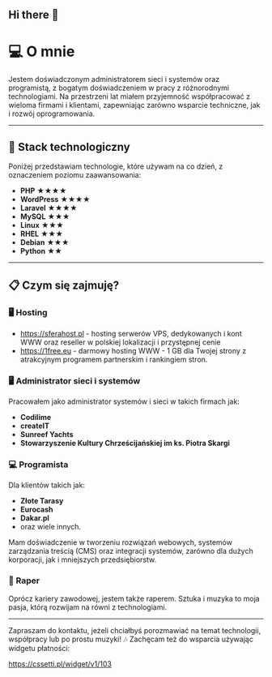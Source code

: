 ## Hi there 👋

# 💻 O mnie

Jestem doświadczonym administratorem sieci i systemów oraz programistą, z bogatym doświadczeniem w pracy z różnorodnymi technologiami. Na przestrzeni lat miałem przyjemność współpracować z wieloma firmami i klientami, zapewniając zarówno wsparcie techniczne, jak i rozwój oprogramowania.

---

## 🔧 Stack technologiczny

Poniżej przedstawiam technologie, które używam na co dzień, z oznaczeniem poziomu zaawansowania:

- **PHP** ★★★★
- **WordPress** ★★★★
- **Laravel** ★★★★
- **MySQL** ★★★
- **Linux** ★★★
- **RHEL** ★★★
- **Debian** ★★★
- **Python** ★★

---

## 📋 Czym się zajmuję?

### 🖥 Hosting

- https://sferahost.pl - hosting serwerów VPS, dedykowanych i kont WWW oraz reseller w polskiej lokalizacji i przystępnej cenie
- https://1free.eu - darmowy hosting WWW - 1 GB dla Twojej strony z atrakcyjnym programem partnerskim i rankingiem stron.

### 🖥 Administrator sieci i systemów
Pracowałem jako administrator systemów i sieci w takich firmach jak:
- **Codilime**
- **createIT**
- **Sunreef Yachts**
- **Stowarzyszenie Kultury Chrześcijańskiej im ks. Piotra Skargi**

### 💻 Programista
Dla klientów takich jak:
- **Złote Tarasy**
- **Eurocash**
- **Dakar.pl**
- oraz wiele innych.

Mam doświadczenie w tworzeniu rozwiązań webowych, systemów zarządzania treścią (CMS) oraz integracji systemów, zarówno dla dużych korporacji, jak i mniejszych przedsiębiorstw.

### 🎤 Raper
Oprócz kariery zawodowej, jestem także raperem. Sztuka i muzyka to moja pasja, którą rozwijam na równi z technologiami.

---

Zapraszam do kontaktu, jeżeli chciałbyś porozmawiać na temat technologii, współpracy lub po prostu muzyki! 🎶
Zachęcam też do wsparcia używając widgetu płatności:

https://cssetti.pl/widget/v1/103
